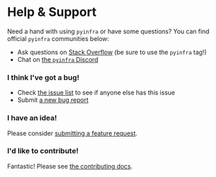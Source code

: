 # Help & Support

Need a hand with using `pyinfra` or have some questions? You can find official `pyinfra` communities below:

+ Ask questions on [Stack Overflow](https://stackoverflow.com/questions/tagged/pyinfra) (be sure to use the `pyinfra` tag!)
+ Chat on [the `pyinfra` Discord](https://discord.gg/w3XxuKw)

### I think I've got a bug!

+ Check [the issue list](https://github.com/Fizzadar/pyinfra/issues) to see if anyone else has this issue
+ Submit [a new bug report](https://github.com/Fizzadar/pyinfra/issues/new/choose)

### I have an idea!

Please consider [submitting a feature request](https://github.com/Fizzadar/pyinfra/issues/new/choose).

### I'd like to contribute!

Fantastic! Please see [the contributing docs](./contributing).
